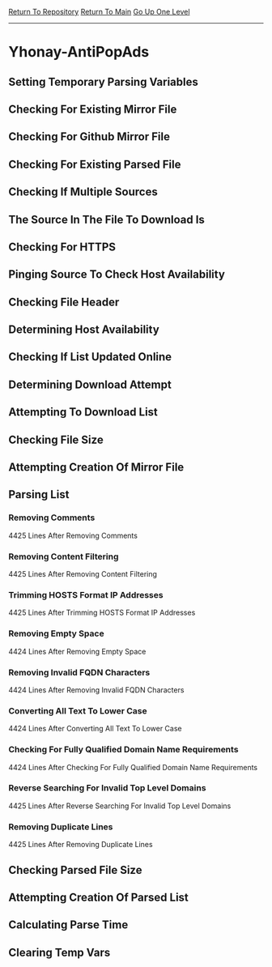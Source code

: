 [Return To Repository](https://github.com/deathbybandaid/piholeparser/)
[Return To Main](https://github.com/deathbybandaid/piholeparser/blob/master/RecentRunLogs/Mainlog.md)
[Go Up One Level](https://github.com/deathbybandaid/piholeparser/blob/master/RecentRunLogs/TopLevelScripts/30-Processing-Blacklists.md)
____________________________________
# Yhonay-AntiPopAds
## Setting Temporary Parsing Variables
## Checking For Existing Mirror File
## Checking For Github Mirror File
## Checking For Existing Parsed File
## Checking If Multiple Sources
## The Source In The File To Download Is
## Checking For HTTPS
## Pinging Source To Check Host Availability
## Checking File Header
## Determining Host Availability
## Checking If List Updated Online
## Determining Download Attempt
## Attempting To Download List
## Checking File Size
## Attempting Creation Of Mirror File
## Parsing List
### Removing Comments
4425 Lines After Removing Comments
### Removing Content Filtering
4425 Lines After Removing Content Filtering
### Trimming HOSTS Format IP Addresses
4425 Lines After Trimming HOSTS Format IP Addresses
### Removing Empty Space
4424 Lines After Removing Empty Space
### Removing Invalid FQDN Characters
4424 Lines After Removing Invalid FQDN Characters
### Converting All Text To Lower Case
4424 Lines After Converting All Text To Lower Case
### Checking For Fully Qualified Domain Name Requirements
4424 Lines After Checking For Fully Qualified Domain Name Requirements
### Reverse Searching For Invalid Top Level Domains
4425 Lines After Reverse Searching For Invalid Top Level Domains
### Removing Duplicate Lines
4425 Lines After Removing Duplicate Lines
## Checking Parsed File Size
## Attempting Creation Of Parsed List
## Calculating Parse Time
## Clearing Temp Vars
